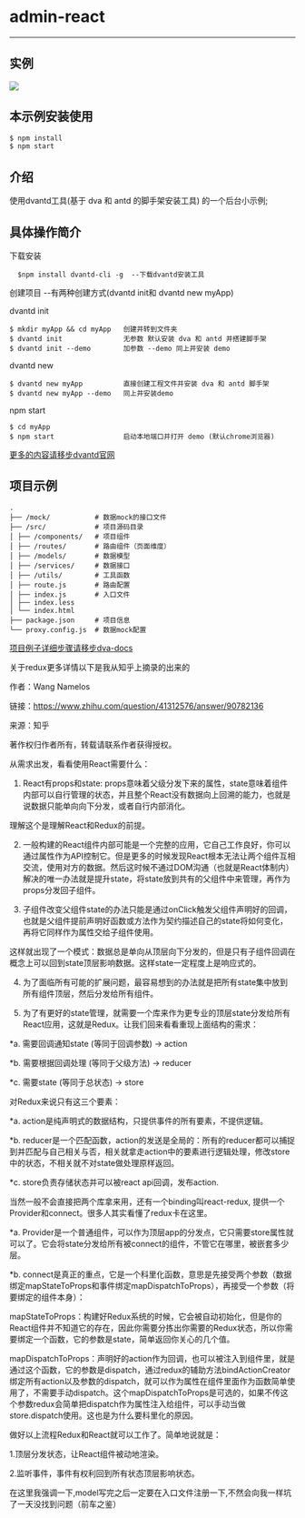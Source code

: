 # admin-react

---

## 实例

![](https://zos.alipayobjects.com/rmsportal/TTznIRNZINxGJaa.gif)

## 本示例安装使用

```bash
$ npm install
$ npm start
```

## 介绍

使用dvantd工具(基于 dva 和 antd 的脚手架安装工具) 的一个后台小示例;

## 具体操作简介

下载安装

```
  $npm install dvantd-cli -g  --下载dvantd安装工具

```
创建项目 --有两种创建方式(dvantd init和 dvantd new myApp)

dvantd init

```
$ mkdir myApp && cd myApp   创建并转到文件夹
$ dvantd init               无参数 默认安装 dva 和 antd 并搭建脚手架
$ dvantd init --demo        加参数 --demo 同上并安装 demo

```

dvantd new

```
$ dvantd new myApp          直接创建工程文件并安装 dva 和 antd 脚手架
$ dvantd new myApp --demo   同上并安装demo

```

npm start

```
$ cd myApp  
$ npm start                 启动本地端口并打开 demo (默认chrome浏览器)

```

[更多的内容请移步dvantd官网](https://github.com/longlongago2/dvantd-cli)


## 项目示例

```
.
├── /mock/           # 数据mock的接口文件
├── /src/            # 项目源码目录
│ ├── /components/   # 项目组件
│ ├── /routes/       # 路由组件（页面维度）
│ ├── /models/       # 数据模型
│ ├── /services/     # 数据接口
│ ├── /utils/        # 工具函数
│ ├── route.js       # 路由配置
│ ├── index.js       # 入口文件
│ ├── index.less     
│ └── index.html     
├── package.json     # 项目信息
└── proxy.config.js  # 数据mock配置

```

[项目例子详细步骤请移步dva-docs](https://github.com/dvajs/dva-docs/blob/master/v1/zh-cn/tutorial/01-%E6%A6%82%E8%A6%81.md)

关于redux更多详情以下是我从知乎上摘录的出来的

作者：Wang Namelos

链接：https://www.zhihu.com/question/41312576/answer/90782136

来源：知乎

著作权归作者所有，转载请联系作者获得授权。

从需求出发，看看使用React需要什么：

 1. React有props和state: props意味着父级分发下来的属性，state意味着组件内部可以自行管理的状态，并且整个React没有数据向上回溯的能力，也就是说数据只能单向向下分发，或者自行内部消化。

理解这个是理解React和Redux的前提。

2. 一般构建的React组件内部可能是一个完整的应用，它自己工作良好，你可以通过属性作为API控制它。但是更多的时候发现React根本无法让两个组件互相交流，使用对方的数据。然后这时候不通过DOM沟通（也就是React体制内）解决的唯一办法就是提升state，将state放到共有的父组件中来管理，再作为props分发回子组件。

3. 子组件改变父组件state的办法只能是通过onClick触发父组件声明好的回调，也就是父组件提前声明好函数或方法作为契约描述自己的state将如何变化，再将它同样作为属性交给子组件使用。

这样就出现了一个模式：数据总是单向从顶层向下分发的，但是只有子组件回调在概念上可以回到state顶层影响数据。这样state一定程度上是响应式的。

4. 为了面临所有可能的扩展问题，最容易想到的办法就是把所有state集中放到所有组件顶层，然后分发给所有组件。

5. 为了有更好的state管理，就需要一个库来作为更专业的顶层state分发给所有React应用，这就是Redux。让我们回来看看重现上面结构的需求：

  *a. 需要回调通知state (等同于回调参数) -> action

  *b. 需要根据回调处理 (等同于父级方法) -> reducer

  *c. 需要state (等同于总状态) -> store

对Redux来说只有这三个要素：

  *a. action是纯声明式的数据结构，只提供事件的所有要素，不提供逻辑。

  *b. reducer是一个匹配函数，action的发送是全局的：所有的reducer都可以捕捉到并匹配与自己相关与否，相关就拿走action中的要素进行逻辑处理，修改store中的状态，不相关就不对state做处理原样返回。

  *c. store负责存储状态并可以被react api回调，发布action.

当然一般不会直接把两个库拿来用，还有一个binding叫react-redux, 提供一个Provider和connect。很多人其实看懂了redux卡在这里。

  *a. Provider是一个普通组件，可以作为顶层app的分发点，它只需要store属性就可以了。它会将state分发给所有被connect的组件，不管它在哪里，被嵌套多少层。

  *b. connect是真正的重点，它是一个科里化函数，意思是先接受两个参数（数据绑定mapStateToProps和事件绑定mapDispatchToProps），再接受一个参数（将要绑定的组件本身）：

mapStateToProps：构建好Redux系统的时候，它会被自动初始化，但是你的React组件并不知道它的存在，因此你需要分拣出你需要的Redux状态，所以你需要绑定一个函数，它的参数是state，简单返回你关心的几个值。

mapDispatchToProps：声明好的action作为回调，也可以被注入到组件里，就是通过这个函数，它的参数是dispatch，通过redux的辅助方法bindActionCreator绑定所有action以及参数的dispatch，就可以作为属性在组件里面作为函数简单使用了，不需要手动dispatch。这个mapDispatchToProps是可选的，如果不传这个参数redux会简单把dispatch作为属性注入给组件，可以手动当做store.dispatch使用。这也是为什么要科里化的原因。

做好以上流程Redux和React就可以工作了。简单地说就是：

1.顶层分发状态，让React组件被动地渲染。

2.监听事件，事件有权利回到所有状态顶层影响状态。



在这里我强调一下,model写完之后一定要在入口文件注册一下,不然会向我一样坑了一天没找到问题（前车之鉴）
